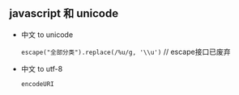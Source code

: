 ## javascript 和 unicode

* 中文 to unicode

  `escape("全部分类").replace(/%u/g, '\\u')`    // escape接口已废弃

* 中文 to utf-8

  `encodeURI`

